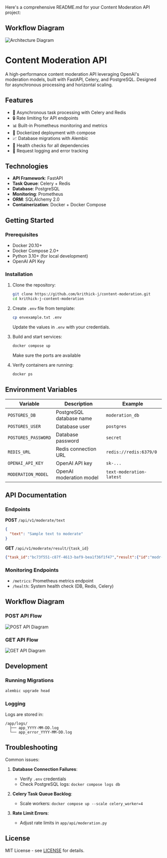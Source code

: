 Here's a comprehensive README.md for your Content Moderation API project:

## Workflow Diagram
![Architecture Diagram](./assets/architecture.png)

# Content Moderation API

A high-performance content moderation API leveraging OpenAI's moderation models, built with FastAPI, Celery, and PostgreSQL. Designed for asynchronous processing and horizontal scaling.

## Features

- 🚀 Asynchronous task processing with Celery and Redis
- 🔒 Rate limiting for API endpoints
- 📊 Built-in Prometheus monitoring and metrics
- 🐳 Dockerized deployment with compose
- 📈 Database migrations with Alembic
- 🧪 Health checks for all dependencies
- 📝 Request logging and error tracking

## Technologies

- **API Framework**: FastAPI
- **Task Queue**: Celery + Redis
- **Database**: PostgreSQL
- **Monitoring**: Prometheus
- **ORM**: SQLAlchemy 2.0
- **Containerization**: Docker + Docker Compose

## Getting Started

### Prerequisites

- Docker 20.10+
- Docker Compose 2.0+
- Python 3.10+ (for local development)
- OpenAI API Key

### Installation
1. Clone the repository:
   ```bash
   git clone https://github.com/krithick-j/content-moderation.git
   cd krithick-j-content-moderation
   ```

2. Create `.env` file from template:
   ```bash
   cp envexample.txt .env
   ```
   Update the values in `.env` with your credentials.

3. Build and start services:
   ```bash
   docker compose up 
   ```
    Make sure the ports are available

4. Verify containers are running:
   ```bash
   docker ps
   ```

## Environment Variables

| Variable | Description | Example |
|----------|-------------|---------|
| `POSTGRES_DB` | PostgreSQL database name | `moderation_db` |
| `POSTGRES_USER` | Database user | `postgres` |
| `POSTGRES_PASSWORD` | Database password | `secret` |
| `REDIS_URL` | Redis connection URL | `redis://redis:6379/0` |
| `OPENAI_API_KEY` | OpenAI API key | `sk-...` |
| `MODERATION_MODEL` | OpenAI moderation model | `text-moderation-latest` |

## API Documentation

### Endpoints

**POST** `/api/v1/moderate/text`
```json
{
  "text": "Sample text to moderate"
}
```

**GET** `/api/v1/moderate/result/{task_id}`
```json
{"task_id":"bc73f551-c87f-4613-baf9-bea1f36f1f47","result":{"id":"modr-404c2452f1ffb7fd2a958d7f46c9e4fe","model":"omni-moderation-latest","results":[{"categories":{"harassment":false,"harassment/threatening":false,"hate":false,"hate/threatening":false,"illicit":false,"illicit/violent":false,"self-harm":false,"self-harm/instructions":false,"self-harm/intent":false,"sexual":false,"sexual/minors":false,"violence":false,"violence/graphic":false},"category_applied_input_types":{"harassment":["text"],"harassment/threatening":["text"],"hate":["text"],"hate/threatening":["text"],"illicit":["text"],"illicit/violent":["text"],"self-harm":["text"],"self-harm/instructions":["text"],"self-harm/intent":["text"],"sexual":["text"],"sexual/minors":["text"],"violence":["text"],"violence/graphic":["text"]},"category_scores":{"harassment":5.391084403253366e-06,"harassment/threatening":6.748051590048605e-07,"hate":1.4738981974494932e-06,"hate/threatening":8.851569304133282e-08,"illicit":5.738759521437678e-06,"illicit/violent":2.627477314480822e-06,"self-harm":1.8058518261159955e-06,"self-harm/instructions":5.955139348629957e-07,"self-harm/intent":1.1478768127080353e-06,"sexual":8.481104172358076e-06,"sexual/minors":7.889262586245034e-07,"violence":1.0071400221737608e-05,"violence/graphic":8.664653147910923e-07},"flagged":false}]},"status":"SUCCESS"}
```

### Monitoring Endpoints

- `/metrics`: Prometheus metrics endpoint
- `/health`: System health check (DB, Redis, Celery)

## Workflow Diagram

### POST API Flow
![POST API Diagram](./assets/moderate_text_post.png)

### GET API Flow
![GET API Diagram](./assets/moderate_result_get.png)

## Development

### Running Migrations
```bash
alembic upgrade head
```

### Logging
Logs are stored in:
```
/app/logs/
  ├── app_YYYY-MM-DD.log
  └── app_error_YYYY-MM-DD.log
```

## Troubleshooting

Common issues:
1. **Database Connection Failures**:
   - Verify `.env` credentials
   - Check PostgreSQL logs: `docker compose logs db`

2. **Celery Task Queue Backlog**:
   - Scale workers: `docker compose up --scale celery_worker=4`

3. **Rate Limit Errors**:
   - Adjust rate limits in `app/api/moderation.py`

## License

MIT License - see [LICENSE](LICENSE) for details.
